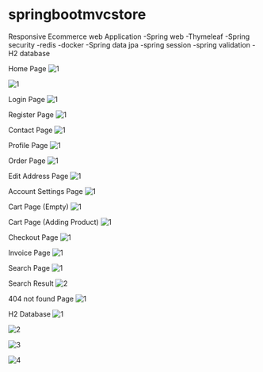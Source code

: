 # springbootmvcstore
Responsive Ecommerce web Application
 -Spring web
 -Thymeleaf
 -Spring security
 -redis
 -docker
 -Spring data jpa
 -spring session
 -spring validation
 -H2 database 
 
Home Page
![1](https://user-images.githubusercontent.com/61884452/171655574-150bd3c6-eba2-45e4-85a9-d7cdcfc1af3e.png)

![1](https://user-images.githubusercontent.com/61884452/171655934-838b812c-a52a-4a7b-9349-b0e7f269143e.png)

Login Page
![1](https://user-images.githubusercontent.com/61884452/171656346-2859eac0-77b4-4d83-9013-3aa72959ad31.png)

Register Page
![1](https://user-images.githubusercontent.com/61884452/171657145-d84eed78-d936-458c-b0fa-7884b3c80ac0.png)

Contact Page
![1](https://user-images.githubusercontent.com/61884452/171657522-d33139cd-fdff-46c4-8d9c-e8b79f4f722e.png)

Profile Page
![1](https://user-images.githubusercontent.com/61884452/171658119-55783f05-9bff-449e-bb08-929fb284a9dc.png)

Order Page
![1](https://user-images.githubusercontent.com/61884452/171658514-4acc1a4e-9aad-4b9b-adb1-16c6c100d2e0.png)

Edit Address Page
![1](https://user-images.githubusercontent.com/61884452/171658977-ed51c42d-6b2e-453a-8160-fd18b6e99964.png)

Account Settings Page
![1](https://user-images.githubusercontent.com/61884452/171659369-8a8d4180-36d1-405a-ad9a-19c5951a3a3f.png)

Cart Page (Empty)
![1](https://user-images.githubusercontent.com/61884452/171659667-077949fa-74a4-44da-aa1a-adbb48d8d3b9.png)

Cart Page (Adding Product)
![1](https://user-images.githubusercontent.com/61884452/171659970-868f5aa3-f32f-4733-918c-da88a87e521e.png)

Checkout Page
![1](https://user-images.githubusercontent.com/61884452/171660308-8b2aa022-0457-4492-99c7-c6509e770138.png)

Invoice Page
![1](https://user-images.githubusercontent.com/61884452/171660570-eec483c2-2c67-4419-ad2e-6903796f5f17.png)

Search Page
![1](https://user-images.githubusercontent.com/61884452/171661096-4e9ab901-a2e3-4d25-afec-52d22bc61a52.png)

Search Result
![2](https://user-images.githubusercontent.com/61884452/171661166-a184e86c-d294-4b3e-b5b0-b5d4db56ca5e.png)

404 not found Page
![1](https://user-images.githubusercontent.com/61884452/171661455-d0a60916-31ea-4c5c-b5a5-6c4240c22d64.png)

H2 Database
![1](https://user-images.githubusercontent.com/61884452/171662160-6de0c1ba-e4d2-4567-b03b-8ffac7837b41.png)

![2](https://user-images.githubusercontent.com/61884452/171662176-dd98ebdf-b094-4182-963b-da171fde9232.png)

![3](https://user-images.githubusercontent.com/61884452/171662194-bc5620b7-e6b5-4105-81f1-32d8f895d4da.png)

![4](https://user-images.githubusercontent.com/61884452/171662210-f298ce56-e1e6-44cb-a9a6-c52cd7a0610d.png)













 
